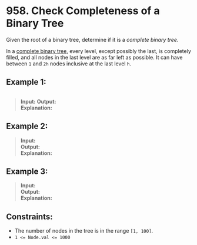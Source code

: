 # 958. Check Completeness of a Binary Tree

Given the root of a binary tree, determine if it is a *complete binary tree*.

In a [complete binary tree](http://en.wikipedia.org/wiki/Binary_tree#Types_of_binary_trees),
every level, except possibly the last, is completely filled, and all nodes in the last level are as far left as possible. 
It can have between `1` and `2h` nodes inclusive at the last level `h`.

## Example 1:
![]()
> **Input:** 
> **Output:**   
> **Explanation:** 

## Example 2:
> **Input:**  
> **Output:**   
> **Explanation:** 

## Example 3:
> **Input:**   
> **Output:**   
> **Explanation:** 

## Constraints:
* The number of nodes in the tree is in the range `[1, 100]`.
* `1 <= Node.val <= 1000`